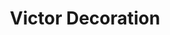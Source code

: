 ---
title: "Victor Decoration"
url: /santiago-de-veraguas/victor-decoration/
shop: Autowerkstatt
---